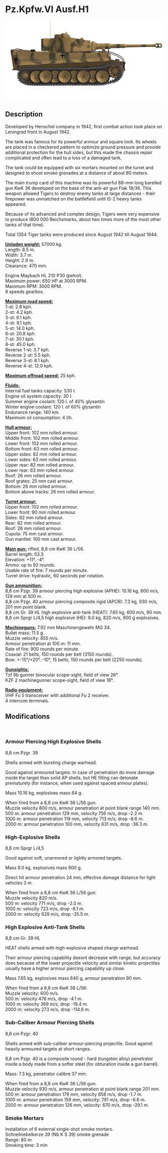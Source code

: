 # Pz.Kpfw.VI Ausf.H1  
  
![pzvi-h1](../images/pzvi-h1.png)  
  
## Description  
  
Developed by Henschel company in 1942, first combat action took place on Leningrad front in August 1942.  
  
The tank was famous for its powerful armour and square look. Its wheels are placed in a checkered pattern to optimize ground pressure and provide additional protection for the hull sides, but this made the chassis repair complicated and often lead to a loss of a damaged tank.  
  
The tank could be equipped with six mortars mounted on the turret and designed to shoot smoke grenades at a distance of about 80 meters.  
  
The main trump card of this machine was its powerful 88-mm long barelled gun KwK 36 developed on the base of the anti-air gun Flak 18/36. This weapon allowed Tigers to destroy enemy tanks at large distances - their firepower was unmatched on the battlefield until IS-2 heavy tanks appeared.  
  
Because of its advanced and complex design, Tigers were very expensive to produce (800 000 Reichsmarks, about two times more of the most other tanks of that time).  
  
Total 1354 Tiger tanks were produced since August 1942 till August 1944.  
  
<b><u>Unladen weight:</u></b> 57000 kg.  
Length: 8.5 m.  
Width: 3.7 m.  
Height: 2.9 m.  
Clearance: 470 mm.  
  
Engine Maybach HL 210 P30 (petrol).  
Maximum power: 650 HP at 3000 RPM.  
Maximum RPM: 3000 RPM.  
8 speeds gearbox.  
  
<b><u>Maximum road speed:</u></b>  
1-st: 2.8 kph.  
2-st: 4.2 kph.  
3-st: 6.1 kph.  
4-st: 9.1 kph.  
5-st: 14.0 kph.  
6-st: 20.8 kph.  
7-st: 30.1 kph.  
8-st: 45.0 kph.  
Reverse 1-st: 3.7 kph.  
Reverse 2-st: 5.5 kph.  
Reverse 3-st: 8.1 kph.  
Reverse 4-st: 12.0 kph.  
  
<b><u>Maximum offroad speed:</u></b> 25 kph.  
  
<b><u>Fluids:</u></b>  
Internal fuel tanks capacity: 530 l.  
Engine oil system capacity: 30 l.  
Summer engine coolant: 120 l. of 40% glysantin  
Winter engine coolant: 120 l. of 60% glysantin  
Endurance range: 140 km.  
Maximum oil consumption: 4 l/h.  
  
<b><u>Hull armour:</u></b>  
Upper front: 102 mm rolled armour.  
Middle front: 102 mm rolled armour.  
Lower front: 102 mm rolled armour.  
Bottom front: 63 mm rolled armour.  
Upper sides: 82 mm rolled armour.  
Lower sides: 63 mm rolled armour.  
Upper rear: 82 mm rolled armour.  
Lower rear: 63 mm rolled armour.  
Roof: 26 mm rolled armour.  
Roof grates: 25 mm cast armour.  
Bottom: 26 mm rolled armour.  
Bottom above tracks: 26 mm rolled armour.  
  
<b><u>Turret armour:</u></b>  
Upper front: 102 mm rolled armour.  
Lower front: 90 mm rolled armour.  
Sides: 82 mm rolled armour.  
Rear: 82 mm rolled armour.  
Roof: 26 mm rolled armour.  
Cupola: 75 mm cast armour.  
Gun mantlet: 100 mm cast armour.  
  
<b><u>Main gun:</u></b> rifled, 8,8 cm KwK 36 L/56.  
Barrel length: 53.3.  
Elevation: +11°..-4°.  
Ammo: up to 92 rounds.  
Usable rate of fire: 7 rounds per minute.  
Turret drive: hydraulic, 60 seconds per rotation.  
  
<b><u>Gun ammunition:</u></b>  
8,8 cm Pzgr. 39 armour piercing high explosive (APHE): 10.16 kg, 800 m/s, 129 mm at 500 m.  
8,8 cm Pzgr. 40 armour piercing composite rigid (APCR): 7.3 kg, 930 m/s, 201 mm point blank.  
8,8 cm Gr. 39 HL high explosive anti-tank (HEAT): 7.65 kg, 600 m/s, 90 mm.  
8,8 cm Sprgr L/4,5 high explosive (HE): 9.0 kg, 820 m/s, 900 g explosives.  
  
<b><u>Machineguns:</u></b> 7.92 mm Maschinengewehr MG 34.  
Bullet mass: 11.5 g.  
Muzzle velocity: 855 m/s.  
Armour penetration at 100 m: 11 mm.  
Rate of fire: 900 rounds per minute.  
Coaxial: 21 belts, 150 rounds per belt (3150 rounds).  
Bow: +-15°/+20°..-10°, 15 belts, 150 rounds per belt (2250 rounds).  
  
<b><u>Gunsights:</u></b>  
Tzf 9b gunner binocular scope-sight, field of view 26°.  
KZF 2 machinegunner scope-sight, field of view 18°.  
  
<b><u>Radio equipment:</u></b>  
VHF Fu 5 transceiver with additional Fu 2 receiver.  
4 intercom terminals.  
  
  
## Modifications  
  ﻿
  
### Armour Piercing High Explosive Shells  
  
8,8 cm Pzgr. 39  
  
Shells armed with bursting charge warhead.  
  
Good against armoured targets. In case of penetration do more damage inside the target than solid AP shells, but HE filling can detonate prematurely (for instance, when used against spaced armour plates).  
  
Mass 10.16 kg, explosives mass 64 g.  
  
When fired from a 8,8 cm KwK 36 L/56 gun:  
Muzzle velocity 800 m/s, armour penetration at point blank range 140 mm.  
500 m: armour penetration 129 mm, velocity 756 m/s, drop -2.2 m.  
1000 m: armour penetration 119 mm, velocity 713 m/s, drop -8.6 m.  
2000 m: armour penetration 100 mm, velocity 631 m/s, drop -36.3 m.  ﻿
  
### High-Explosive Shells  
  
8,8 cm Sprgr L/4,5  
  
Good against soft, unarmored or lightly armored targets.  
  
Mass 9.0 kg, explosives mass 900 g.  
  
Direct hit armour penetration 24 mm, effective damage distance for light vehicles 3 m.  
  
When fired from a 8,8 cm KwK 36 L/56 gun:  
Muzzle velocity 820 m/s.  
500 m: velocity 771 m/s, drop -2.0 m.  
1000 m: velocity 723 m/s, drop -8.1 m.  
2000 m: velocity 629 m/s, drop -35.5 m.  ﻿
  
### High Explosive Anti-Tank Shells  
  
8,8 cm Gr. 39 HL  
  
HEAT shells armed with high-explosive shaped charge warhead.  
  
Their armour piercing capability doesnt decrease with range, but accuracy does because of the lower projectile velocity and similar kinetic projectiles usually have a higher armour piercing capability up close.  
  
Mass 7.65 kg, explosives mass 640 g, armour penetration 90 mm.  
  
When fired from a 8,8 cm KwK 36 L/56:  
Muzzle velocity: 600 m/s.  
500 m: velocity 476 m/s, drop -4.1 m.  
1000 m: velocity 369 m/s, drop -19.4 m.  
2000 m: velocity 273 m/s, drop -114.6 m.  ﻿
  
### Sub-Caliber Armour Piercing Shells  
  
8,8 cm Pzgr. 40  
  
Shells armed with sub-caliber armour-piercing projectile. Good against heavily armoured targets at short ranges.  
  
8,8 cm Pzgr. 40 is a composite round - hard (tungsten alloy) penetrator inside a body made from a softer steel (for obturation inside a gun barrel).  
  
Mass: 7.3 kg, penetrator calibre 37 mm.  
  
When fired from a 8,8 cm KwK 36 L/56 gun:  
Muzzle velocity 930 m/s, armour penetration at point blank range 201 mm.  
500 m: armour penetration 179 mm, velocity 858 m/s, drop -1.7 m.  
1000 m: armour penetration 159 mm, velocity: 791 m/s, drop -6.6 m.  
2000 m: armour penetration 126 mm, velocity: 670 m/s, drop -29.1 m.  ﻿
  
### Smoke Mortars  
  
Installation of 6 external single-shot smoke mortars.  
Schnellnebelkerze 39 (Nb K S 39) smoke grenade  
Range: 80 m  
Smoking time: 3 min  